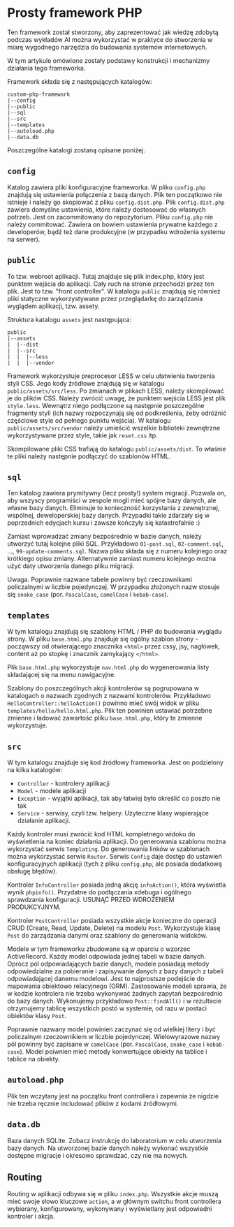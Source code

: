 # Prosty framework PHP

Ten framework został stworzony, aby zaprezentować jak wiedzę zdobytą podczas wykładów AI można wykorzystać w praktyce do stworzenia w miarę wygodnego narzędzia do budowania systemów internetowych.

W tym artykule omówione zostały podstawy konstrukcji i mechanizmy działania tego frameworka.

Framework składa się z następujących katalogów:

```text
custom-php-framework
|--config
|--public
|--sql
|--src
|--templates
|--autoload.php
|--data.db
```

Poszczególne katalogi zostaną opisane poniżej.

## `config`

Katalog zawiera pliki konfiguracyjne frameworka. W pliku `config.php` znajdują się ustawienia połączenia z bazą danych.
Plik ten początkowo nie istnieje i należy go skopiować z pliku `config.dist.php`. Plik `config.dist.php` zawiera domyślne ustawienia, które należy dostosować do własnych potrzeb. Jest on zacommitowany do repozytorium. Pliku `config.php` nie należy commitować. Zawiera on bowiem ustawienia prywatne każdego z developerów, bądź też dane produkcyjne (w przypadku wdrożenia systemu na serwer).

## `public`

To tzw. webroot aplikacji. Tutaj znajduje się plik index.php, który jest punktem wejścia do aplikacji. Cały ruch na stronie przechodzi przez ten plik. Jest to tzw. "front controller". 
W katalogu `public` znajdują się również pliki statyczne wykorzystywane przez przeglądarkę do zarządzania wyglądem aplikacji, tzw. assety.

Struktura katalogu `assets` jest następująca:

```text
public
|--assets
|  |--dist
|  |--src
|  |  |--less
|  |  |--vendor
```

Framework wykorzystuje preprocesor LESS w celu ułatwienia tworzenia styli CSS. Jego kody źródłowe znajdują się w katalogu `public/assets/src/less`. Po zmianach w plikach LESS, należy skompilować je do plików CSS. Należy zwrócić uwagę, że punktem wejścia LESS jest plik `style.less`. Wewnątrz niego podłączone są następnie poszczególne fragmenty styli (ich nazwy rozpoczynają się od podkreślenia, żeby odróżnić częściowe style od pełnego punktu wejścia).
W katalogu `public/assets/src/vendor` należy umieścić wszelkie biblioteki zewnętrzne wykorzystywane przez style, takie jak `reset.css` itp.

Skompilowane pliki CSS trafiają do katalogu `public/assets/dist`. To właśnie te pliki należy następnie podłączyć do szablonów HTML.

## `sql`

Ten katalog zawiera prymitywny (lecz prosty!) system migracji. Pozwala on, aby wszyscy programiści w zespole mogli mieć spójne bazy danych, ale własne bazy danych. Eliminuje to konieczność korzystania z zewnętrznej, wspólnej, deweloperskiej bazy danych. Przypadki takie zdarzały się w poprzednich edycjach kursu i zawsze kończyły się katastrofalnie :)

Zamiast wprowadzać zmiany bezpośrednio w bazie danych, należy utworzyć tutaj kolejne pliki SQL. Przykładowo `01-post.sql`, `02-comment.sql`, ..., `99-update-comments.sql`. Nazwa pliku składa się z numeru kolejnego oraz krótkiego opisu zmiany. Alternatywnie zamiast numeru kolejnego można użyć daty utworzenia danego pliku migracji.

Uwaga. Poprawnie nazwane tabele powinny być rzeczownikami policzalnymi w liczbie pojedynczej. W przypadku złożonych nazw stosuje się `snake_case` (por. `PascalCase`, `camelCase` i `kebab-case`).

## `templates`

W tym katalogu znajdują się szablony HTML / PHP do budowania wyglądu strony. W pliku `base.html.php` znajduje się ogólny szablon strony - począwszy od otwierającego znacznika `<html>` przez cssy, jsy, nagłówek, content aż po stopkę i znacznik zamykający `</html>`.

Plik `base.html.php` wykorzystuje `nav.html.php` do wygenerowania listy składającej się na menu nawigacyjne.

Szablony do poszczególnych akcji kontrolerów są pogrupowana w katalogach o nazwach zgodnych z nazwami kontrolerów. Przykładowo `HelloController::helloAction()` powinno mieć swój widok w pliku `templates/hello/hello.html.php`. Plik ten powinien ustawiać potrzebne zmienne i ładować zawartość pliku `base.html.php`, który te zmienne wykorzystuje.

## `src`

W tym katalogu znajduje się kod źródłowy frameworka. Jest on podzielony na kilka katalogów:

- `Controller` - kontrolery aplikacji
- `Model` - modele aplikacji
- `Exception` - wyjątki aplikacji, tak aby łatwiej było określić co poszło nie tak
- `Service` - serwisy, czyli tzw. helpery. Użyteczne klasy wspierające działanie aplikacji.

Każdy kontroler musi zwrócić kod HTML kompletnego widoku do wyświetlenia na koniec działania aplikacji. Do generowania szablonu można wykorzystać serwis `Templating`. Do generowania linków w szablonach można wykorzystać serwis `Router`.
Serwis `Config` daje dostęp do ustawień konfiguracyjnych aplikacji (tych z pliku `config.php`, ale posiada dodatkową obsługę błędów).

Kontroler `InfoController` posiada jedną akcję `infoAction()`, która wyświetla wynik `phpinfo()`. Przydatne do podłączania xdebuga i ogólnego sprawdzania konfiguracji. USUNĄĆ PRZED WDROŻENIEM PRODUKCYJNYM.

Kontroler `PostController` posiada wszystkie akcje konieczne do operacji CRUD (Create, Read, Update, Delete) na modelu `Post`. Wykorzystuje klasę `Post` do zarządzania danymi oraz szablony do generowania widoków.

Modele w tym frameworku zbudowane są w oparciu o wzorzec ActiveRecord. Każdy model odpowiada jednej tabeli w bazie danych. Oprócz pól odpowiadających bazie danych, modele posiadają metody odpowiedzialne za pobieranie i zapisywanie danych z bazy danych z tabeli odpowiadającej danemu modelowi. Jest to najprostsze podejście do mapowania obiektowo relacyjnego (ORM). Zastosowanie modeli sprawia, że w kodzie kontrolera nie trzeba wykonywać żadnych zapytań bezpośrednio do bazy danych. Wykonujemy przykładowo `Post::findAll()` i w rezultacie otrzymujemy tablicę wszystkich postó w systemie, od razu w postaci obiektów klasy `Post`.

Poprawnie nazwany model powinien zaczynać się od wielkiej litery i być policzalnym rzeczownikiem w liczbie pojedynczej. Wielowyrazowe nazwy pól powinny być zapisane w `camelCase` (por. `PascalCase`, `snake_case` i `kebab-case`). Model poiwnien mieć metody konwertujące obiekty na tablice i tablice na obiekty.

## `autoload.php`

Plik ten wczytany jest na początku front controllera i zapewnia że nigdzie nie trzeba ręcznie includować plików z kodami źródłowymi.

## `data.db`

Baza danych SQLite. Zobacz instrukcję do laboratorium w celu utworzenia bazy danych. Na utworzonej bazie danych należy wykonać wszystkie dostępne migracje i okresowo sprawdzać, czy nie ma nowych.

## Routing

Routing w aplikacji odbywa się w pliku `index.php`. Wszystkie akcje muszą mieć swoje słowo kluczowe `action`, a w głównym switchu front controllera wybierany, konfigurowany, wykonywany i wyświetlany jest odpowiedni kontroler i akcja.
